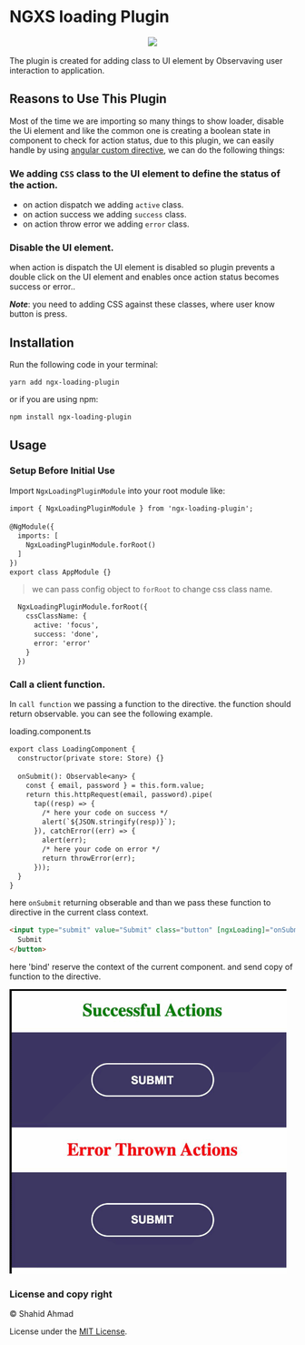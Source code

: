 # NGXS loading Plugin

<p align="center">
  <a href="https://twitter.com/__bangash"><img src="https://img.shields.io/twitter/follow/__bangash.svg?label=Follow"/></a>
</p>

The plugin is created for adding class to UI element by Observaving user interaction to application.

## Reasons to Use This Plugin

Most of the time we are importing so many things to show loader, disable the Ui element and like the common one is creating a boolean state in component
to check for action status, due to this plugin, we can easily handle by using [angular custom directive](https://angular.io/guide/attribute-directives), we can do the following things:

### We adding `CSS` class to the UI element to define the status of the action.

- on action dispatch we adding `active` class.
- on action success we adding `success` class.
- on action throw error we adding `error` class.

### Disable the UI element.

when action is dispatch the UI element is disabled so plugin prevents a double click on the UI element and enables once action status becomes success or error..

**_Note_**: you need to adding CSS against these classes, where user know button is press.

## Installation

Run the following code in your terminal:

```
yarn add ngx-loading-plugin
```

or if you are using npm:

```
npm install ngx-loading-plugin
```

## Usage

### Setup Before Initial Use

Import `NgxLoadingPluginModule` into your root module like:

```TS
import { NgxLoadingPluginModule } from 'ngx-loading-plugin';

@NgModule({
  imports: [
    NgxLoadingPluginModule.forRoot()
  ]
})
export class AppModule {}
```

> we can pass config object to `forRoot` to change css class name.

```TS
  NgxLoadingPluginModule.forRoot({
    cssClassName: {
      active: 'focus',
      success: 'done',
      error: 'error'
    }
  })
```

### Call a client function.

In `call function` we passing a function to the directive. the function should return observable. you can see the following example.

loading.component.ts

```TS
export class LoadingComponent {
  constructor(private store: Store) {}

  onSubmit(): Observable<any> {
    const { email, password } = this.form.value;
    return this.httpRequest(email, password).pipe(
      tap((resp) => {
        /* here your code on success */
        alert(`${JSON.stringify(resp)}`);
      }), catchError((err) => {
        alert(err);
        /* here your code on error */
        return throwError(err);
      }));
  }
}
```

here `onSubmit` returning obserable and than we pass these function to directive in the current class context.

```html
<input type="submit" value="Submit" class="button" [ngxLoading]="onSubmit.bind(this)">
  Submit
</button>
```

here 'bind' reserve the context of the current component. and send copy of function to the directive.

![button loading](./asset/actions.gif)

### License and copy right

&copy; Shahid Ahmad

License under the [MIT License](LICENSE).
